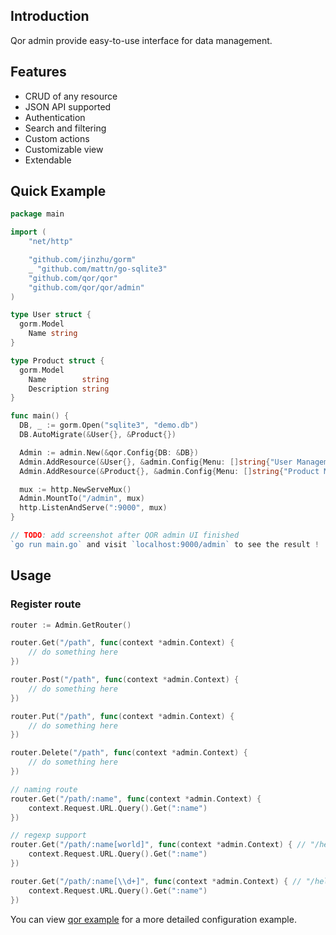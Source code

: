 ## Introduction

Qor admin provide easy-to-use interface for data management.

## Features

- CRUD of any resource
- JSON API supported
- Authentication
- Search and filtering
- Custom actions
- Customizable view
- Extendable

## Quick Example

```go
package main

import (
    "net/http"

    "github.com/jinzhu/gorm"
    _ "github.com/mattn/go-sqlite3"
    "github.com/qor/qor"
    "github.com/qor/qor/admin"
)

type User struct {
  gorm.Model
    Name string
}

type Product struct {
  gorm.Model
    Name        string
    Description string
}

func main() {
  DB, _ := gorm.Open("sqlite3", "demo.db")
  DB.AutoMigrate(&User{}, &Product{})

  Admin := admin.New(&qor.Config{DB: &DB})
  Admin.AddResource(&User{}, &admin.Config{Menu: []string{"User Management"}})
  Admin.AddResource(&Product{}, &admin.Config{Menu: []string{"Product Management"}})

  mux := http.NewServeMux()
  Admin.MountTo("/admin", mux)
  http.ListenAndServe(":9000", mux)
}

// TODO: add screenshot after QOR admin UI finished
`go run main.go` and visit `localhost:9000/admin` to see the result !
```

## Usage

### Register route

```go
router := Admin.GetRouter()

router.Get("/path", func(context *admin.Context) {
    // do something here
})

router.Post("/path", func(context *admin.Context) {
    // do something here
})

router.Put("/path", func(context *admin.Context) {
    // do something here
})

router.Delete("/path", func(context *admin.Context) {
    // do something here
})

// naming route
router.Get("/path/:name", func(context *admin.Context) {
    context.Request.URL.Query().Get(":name")
})

// regexp support
router.Get("/path/:name[world]", func(context *admin.Context) { // "/hello/world"
    context.Request.URL.Query().Get(":name")
})

router.Get("/path/:name[\\d+]", func(context *admin.Context) { // "/hello/123"
    context.Request.URL.Query().Get(":name")
})
```

You can view [qor example](https://github.com/qor/qor-example) for a more detailed configuration example.
